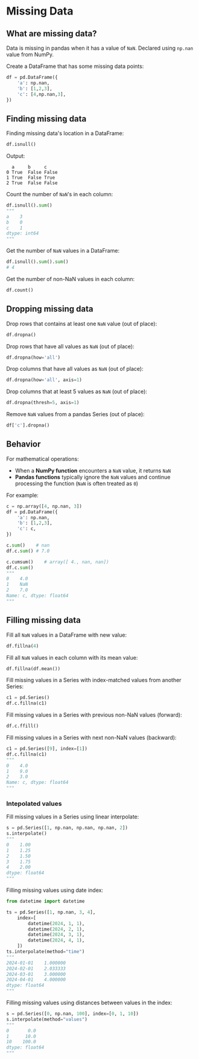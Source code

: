 # Missing Data

## What are missing data?

Data is missing in pandas when it has a value of `NaN`. Declared using `np.nan` value from NumPy.

Create a DataFrame that has some missing data points:
```py
df = pd.DataFrame({
    'a': np.nan,
    'b': [1,2,3],
    'c': [4,np.nan,3],
})
```

## Finding missing data

Finding missing data's location in a DataFrame:
```py
df.isnull()
```

Output:
```
  a     b     c
0 True	False False
1 True	False True
2 True	False False
```

Count the number of `NaN`'s in each column:
```py
df.isnull().sum()
"""
a    3
b    0
c    1
dtype: int64
"""
```

Get the number of `NaN` values in a DataFrame:
```py
df.isnull().sum().sum()
# 4
```

Get the number of non-NaN values in each column:
```py
df.count()
```


## Dropping missing data

Drop rows that contains at least one `NaN` value (out of place):
```py
df.dropna()
```

Drop rows that have all values as `NaN` (out of place):
```py
df.dropna(how='all')
```

Drop columns that have all values as `NaN` (out of place):
```py
df.dropna(how='all', axis=1)
```

Drop columns that at least 5 values as `NaN` (out of place):
```py
df.dropna(thresh=5, axis=1)
```

Remove `NaN` values from a pandas Series (out of place):
```py
df['c'].dropna()
```


## Behavior

For mathematical operations:
- When a **NumPy function** encounters a `NaN` value, it returns `NaN`
- **Pandas functions** typically ignore the `NaN` values and continue processing the function (`NaN` is often treated as `0`)

For example:
```py
c = np.array([4, np.nan, 3])
df = pd.DataFrame({
    'a': np.nan,
    'b': [1,2,3],
    'c': c,
})
```

```py
c.sum()    # nan
df.c.sum() # 7.0
```

```py
c.cumsum()    # array([ 4., nan, nan])
df.c.sum()
"""
0    4.0
1    NaN
2    7.0
Name: c, dtype: float64
"""
```


## Filling missing data

Fill all `NaN` values in a DataFrame with new value:
```py
df.fillna(4)
```

Fill all `NaN` values in each column with its mean value:
```py
df.fillna(df.mean())
```

Fill missing values in a Series with index-matched values from another Series:
```py
c1 = pd.Series()
df.c.fillna(c1)
```

Fill missing values in a Series with previous non-NaN values (forward):
```py
df.c.ffill()
```

Fill missing values in a Series with next non-NaN values (backward):
```py
c1 = pd.Series([9], index=[1])
df.c.fillna(c1)
"""
0    4.0
1    9.0
2    3.0
Name: c, dtype: float64
"""
```

### Intepolated values

Fill missing values in a Series using linear interpolate:
```py
s = pd.Series([1, np.nan, np.nan, np.nan, 2])
s.interpolate()
"""
0    1.00
1    1.25
2    1.50
3    1.75
4    2.00
dtype: float64
"""
```

Filling missing values using date index:
```py
from datetime import datetime

ts = pd.Series([1, np.nan, 3, 4], 
    index=[
        datetime(2024, 1, 1), 
        datetime(2024, 2, 1),                   
        datetime(2024, 3, 1),
        datetime(2024, 4, 1),
    ])
ts.interpolate(method="time")
"""
2024-01-01    1.000000
2024-02-01    2.033333
2024-03-01    3.000000
2024-04-01    4.000000
dtype: float64
"""
```


Filling missing values using distances between values in the index:
```py
s = pd.Series([0, np.nan, 100], index=[0, 1, 10])
s.interpolate(method="values")
"""
0       0.0
1      10.0
10    100.0
dtype: float64
"""
```
